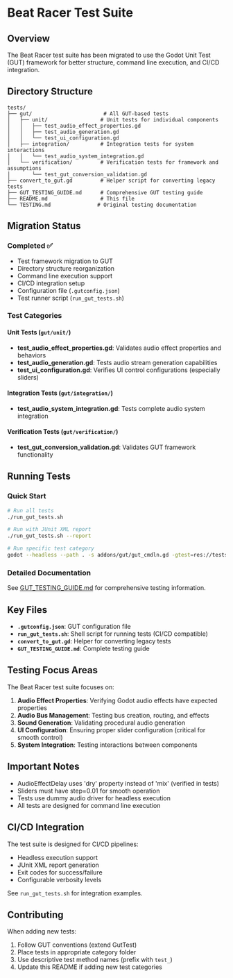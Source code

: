 # Beat Racer Test Suite

## Overview

The Beat Racer test suite has been migrated to use the Godot Unit Test (GUT) framework for better structure, command line execution, and CI/CD integration.

## Directory Structure

```
tests/
├── gut/                       # All GUT-based tests
│   ├── unit/                 # Unit tests for individual components
│   │   ├── test_audio_effect_properties.gd
│   │   ├── test_audio_generation.gd
│   │   └── test_ui_configuration.gd
│   ├── integration/          # Integration tests for system interactions
│   │   └── test_audio_system_integration.gd
│   └── verification/         # Verification tests for framework and assumptions
│       └── test_gut_conversion_validation.gd
├── convert_to_gut.gd         # Helper script for converting legacy tests
├── GUT_TESTING_GUIDE.md      # Comprehensive GUT testing guide
├── README.md                 # This file
└── TESTING.md               # Original testing documentation
```

## Migration Status

### Completed ✅
- Test framework migration to GUT
- Directory structure reorganization
- Command line execution support
- CI/CD integration setup
- Configuration file (`.gutconfig.json`)
- Test runner script (`run_gut_tests.sh`)

### Test Categories

#### Unit Tests (`gut/unit/`)
- **test_audio_effect_properties.gd**: Validates audio effect properties and behaviors
- **test_audio_generation.gd**: Tests audio stream generation capabilities
- **test_ui_configuration.gd**: Verifies UI control configurations (especially sliders)

#### Integration Tests (`gut/integration/`)
- **test_audio_system_integration.gd**: Tests complete audio system integration

#### Verification Tests (`gut/verification/`)
- **test_gut_conversion_validation.gd**: Validates GUT framework functionality

## Running Tests

### Quick Start
```bash
# Run all tests
./run_gut_tests.sh

# Run with JUnit XML report
./run_gut_tests.sh --report

# Run specific test category
godot --headless --path . -s addons/gut/gut_cmdln.gd -gtest=res://tests/gut/unit/
```

### Detailed Documentation
See [GUT_TESTING_GUIDE.md](GUT_TESTING_GUIDE.md) for comprehensive testing information.

## Key Files

- **`.gutconfig.json`**: GUT configuration file
- **`run_gut_tests.sh`**: Shell script for running tests (CI/CD compatible)
- **`convert_to_gut.gd`**: Helper for converting legacy tests
- **`GUT_TESTING_GUIDE.md`**: Complete testing guide

## Testing Focus Areas

The Beat Racer test suite focuses on:

1. **Audio Effect Properties**: Verifying Godot audio effects have expected properties
2. **Audio Bus Management**: Testing bus creation, routing, and effects
3. **Sound Generation**: Validating procedural audio generation
4. **UI Configuration**: Ensuring proper slider configuration (critical for smooth control)
5. **System Integration**: Testing interactions between components

## Important Notes

- AudioEffectDelay uses 'dry' property instead of 'mix' (verified in tests)
- Sliders must have step=0.01 for smooth operation
- Tests use dummy audio driver for headless execution
- All tests are designed for command line execution

## CI/CD Integration

The test suite is designed for CI/CD pipelines:
- Headless execution support
- JUnit XML report generation
- Exit codes for success/failure
- Configurable verbosity levels

See `run_gut_tests.sh` for integration examples.

## Contributing

When adding new tests:
1. Follow GUT conventions (extend GutTest)
2. Place tests in appropriate category folder
3. Use descriptive test method names (prefix with `test_`)
4. Update this README if adding new test categories